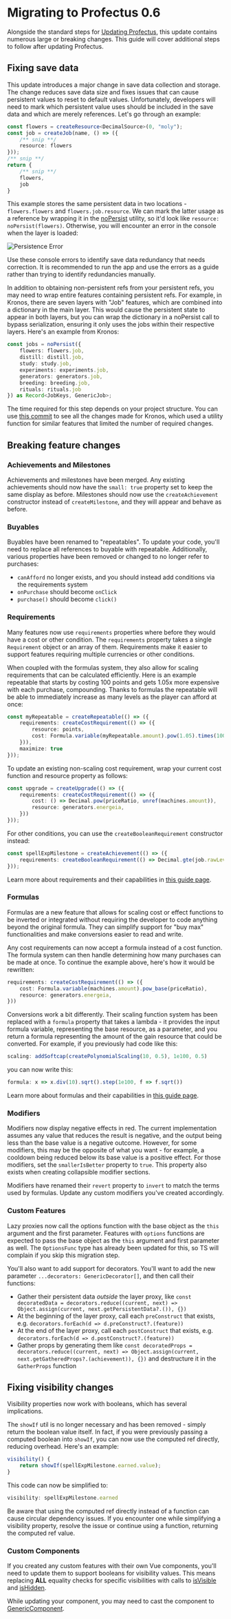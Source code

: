 # Migrating to Profectus 0.6

Alongside the standard steps for [Updating Profectus](../getting-started/updating), this update contains numerous large or breaking changes. This guide will cover additional steps to follow after updating Profectus.

## Fixing save data

This update introduces a major change in save data collection and storage. The change reduces save data size and fixes issues that can cause persistent values to reset to default values. Unfortunately, developers will need to mark which persistent value uses should be included in the save data and which are merely references. Let's go through an example:

```ts
const flowers = createResource<DecimalSource>(0, "moly");
const job = createJob(name, () => ({
	/** snip **/
    resource: flowers
}));
/** snip **/
return {
	/** snip **/
	flowers,
	job
}
```

This example stores the same persistent data in two locations - `flowers.flowers` and `flowers.job.resource`. We can mark the latter usage as a reference by wrapping it in the [noPersist](../../api/modules/game/persistence#nopersist) utility, so it'd look like `resource: noPersist(flowers)`. Otherwise, you will encounter an error in the console when the layer is loaded:

![Persistence Error](./persistence-error.png)

Use these console errors to identify save data redundancy that needs correction. It is recommended to run the app and use the errors as a guide rather than trying to identify redundancies manually.

In addition to obtaining non-persistent refs from your persistent refs, you may need to wrap entire features containing persistent refs. For example, in Kronos, there are seven layers with "Job" features, which are combined into a dictionary in the main layer. This would cause the persistent state to appear in both layers, but you can wrap the dictionary in a noPersist call to bypass serialization, ensuring it only uses the jobs within their respective layers. Here's an example from Kronos:

```ts
const jobs = noPersist({
    flowers: flowers.job,
    distill: distill.job,
    study: study.job,
    experiments: experiments.job,
    generators: generators.job,
    breeding: breeding.job,
    rituals: rituals.job
}) as Record<JobKeys, GenericJob>;
```

The time required for this step depends on your project structure. You can use [this commit](https://github.com/thepaperpilot/Kronos/commit/6e8bfc1a78df0a7957de06bacdabf87c688b917c) to see all the changes made for Kronos, which used a utility function for similar features that limited the number of required changes.

## Breaking feature changes

### Achievements and Milestones

Achievements and milestones have been merged. Any existing achievements should now have the `small: true` property set to keep the same display as before. Milestones should now use the `createAchievement` constructor instead of `createMilestone`, and they will appear and behave as before.

### Buyables

Buyables have been renamed to "repeatables". To update your code, you'll need to replace all references to buyable with repeatable. Additionally, various properties have been removed or changed to no longer refer to purchases:

- `canAfford` no longer exists, and you should instead add conditions via the requirements system
- `onPurchase` should become `onClick`
- `purchase()` should become `click()`

### Requirements

Many features now use `requirements` properties where before they would have a cost or other condition. The `requirements` property takes a single `Requirement` object or an array of them. Requirements make it easier to support features requiring multiple currencies or other conditions.

When coupled with the formulas system, they also allow for scaling requirements that can be calculated efficiently. Here is an example repeatable that starts by costing 100 points and gets 1.05x more expensive with each purchase, compounding. Thanks to formulas the repeatable will be able to immediately increase as many levels as the player can afford at once:

```ts
const myRepeatable = createRepeatable(() => ({
    requirements: createCostRequirement(() => ({
        resource: points,
        cost: Formula.variable(myRepeatable.amount).pow(1.05).times(100)
    })),
    maximize: true
}));
```

To update an existing non-scaling cost requirement, wrap your current cost function and resource property as follows:

```ts
const upgrade = createUpgrade(() => ({
	requirements: createCostRequirement(() => ({
	    cost: () => Decimal.pow(priceRatio, unref(machines.amount)),
	    resource: generators.energeia,
	}))
}));
```

For other conditions, you can use the `createBooleanRequirement` constructor instead:

```ts
const spellExpMilestone = createAchievement(() => ({
    requirements: createBooleanRequirement(() => Decimal.gte(job.rawLevel.value, 2)),
}));
```

Learn more about requirements and their capabilities in [this guide page](../important-concepts/requirements).

### Formulas

Formulas are a new feature that allows for scaling cost or effect functions to be inverted or integrated without requiring the developer to code anything beyond the original formula. They can simplify support for "buy max" functionalities and make conversions easier to read and write.

Any cost requirements can now accept a formula instead of a cost function. The formula system can then handle determining how many purchases can be made at once. To continue the example above, here's how it would be rewritten:

```ts
requirements: createCostRequirement(() => ({
    cost: Formula.variable(machines.amount).pow_base(priceRatio),
    resource: generators.energeia,
}))
```

Conversions work a bit differently. Their scaling function system has been replaced with a `formula` property that takes a lambda - it provides the input formula variable, representing the base resource, as a parameter, and you return a formula representing the amount of the gain resource that could be converted. For example, if you previously had code like this:

```ts
scaling: addSoftcap(createPolynomialScaling(10, 0.5), 1e100, 0.5)
```

you can now write this:

```ts
formula: x => x.div(10).sqrt().step(1e100, f => f.sqrt())
```

Learn more about formulas and their capabilities in [this guide page](../important-concepts/formulas).

### Modifiers

Modifiers now display negative effects in red. The current implementation assumes any value that reduces the result is negative, and the output being less than the base value is a negative outcome. However, for some modifiers, this may be the opposite of what you want - for example, a cooldown being reduced below its base value is a positive effect. For those modifiers, set the `smallerIsBetter` property to `true`. This property also exists when creating collapsible modifier sections.

Modifiers have renamed their `revert` property to `invert` to match the terms used by formulas. Update any custom modifiers you've created accordingly.

### Custom Features

Lazy proxies now call the options function with the base object as the `this` argument and the first parameter. Features with `options` functions are expected to pass the base object as the `this` argument and first parameter as well. The `OptionsFunc` type has already been updated for this, so TS will complain if you skip this migration step.

You'll also want to add support for decorators. You'll want to add the new parameter `...decorators: GenericDecorator[]`, and then call their functions:

- Gather their persistent data _outside_ the layer proxy, like `const decoratedData = decorators.reduce((current, next) => Object.assign(current, next.getPersistentData?.()), {})`
- At the beginning of the layer proxy, call each `preConstruct` that exists, e.g. `decorators.forEach(d => d.preConstruct?.(feature))`
- At the end of the layer proxy, call each `postConstruct` that exists, e.g. `decorators.forEach(d => d.postConstruct?.(feature))`
- Gather props by generating them like `const decoratedProps = decorators.reduce((current, next) => Object.assign(current, next.getGatheredProps?.(achievement)), {})` and destructure it in the `GatherProps` function

## Fixing visibility changes

Visibility properties now work with booleans, which has several implications.

The `showIf` util is no longer necessary and has been removed - simply return the boolean value itself. In fact, if you were previously passing a computed boolean into `showIf`, you can now use the computed ref directly, reducing overhead. Here's an example:

```ts
visibility() {
    return showIf(spellExpMilestone.earned.value);
}
```

This code can now be simplified to:

```ts
visibility: spellExpMilestone.earned
```

Be aware that using the computed ref directly instead of a function can cause circular dependency issues. If you encounter one while simplifying a visibility property, resolve the issue or continue using a function, returning the computed ref value.

### Custom Components

If you created any custom features with their own Vue components, you'll need to update them to support booleans for visibility values. This means replacing **ALL** equality checks for specific visibilities with calls to [isVisible](../../api/modules/features/feature#isvisible) and [isHidden](../../api/modules/features/feature#ishidden).

While updating your component, you may need to cast the component to [GenericComponent](../../api/modules/features/feature#genericcomponent).
